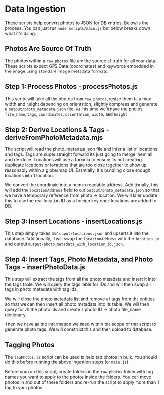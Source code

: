 # Data Ingestion

These scripts help convert photos to JSON for DB entries. Below is the process. You can just run `node scripts/main.js` but below breaks down what it's doing.

## Photos Are Source Of Truth

The photos within a `raw_photos` file are the source of truth for all your data. These scripts expect GPS Data (coordinates) and keywords embedded in the image using standard image metadata formats.

## Step 1: Process Photos - processPhotos.js

This script will take all the photos from `raw_photos`, resize them to a max width and height depending on orientation, slightly compress and generate a `output/photo_metadata.json` file. At this time we'll have the photos `file_name`, `tags`, `coordinates`, `orientation`, `width`, and `height`.

## Step 2: Derive Locations & Tags - deriveFromPhotoMetadata.mjs

The script will read the photo_metadata json file and infer a list of locations and tags. Tags are super straight forward its just going to merge them all and de-dupe. Locations will use a formula to ensure its not creating duplicate locations or locations that are too close together to show up reasonably within a globe/map UI. Esentially, it's bundling close enough locations into 1 location.

We convert the coordinate into a human readable address. Additionally, this will add the `locationAddress` field to our `output/photo_metadata.json` so that we have a temporary reference from photo -> location. We will later update this to use the real location ID as a foreign key once locations are added to DB.

## Step 3: Insert Locations - insertLocations.js

This step simply takes our `ouput/locations.json` and upserts it into the database. Additionally, it will swap the `locationAddress` with the `location_id` and output `output/photo_metadata_with_location_id.json`.

## Step 4: Insert Tags, Photo Metadata, and Photo Tags - insertPhotoData.js

This step will extract the tags from all the photo metadata and insert it into the tags table. We will query the tags table for IDs and will then swap all tags in photo metadata with tag ids.

We will clone the photo metadata list and remove all tags from the entities so that we can then insert all photo metadata into its table. We will then query for all the photo ids and create a photo ID -> photo file_name dictionary.

Then we have all the information we need within the scope of this script to generate photo tags. We will construct this and then upload to database.

## Tagging Photos

The `tagPhotos.js` script can be used to help tag photos in bulk. You should do this before running the above ingestion steps (or `main.js`).

Before you run this script, create folders in the `raw_photos` folder with tag names you want to apply to the photos inside the folders. You can move photos in and out of these folders and re-run the script to apply more than 1 tag to your photos.
